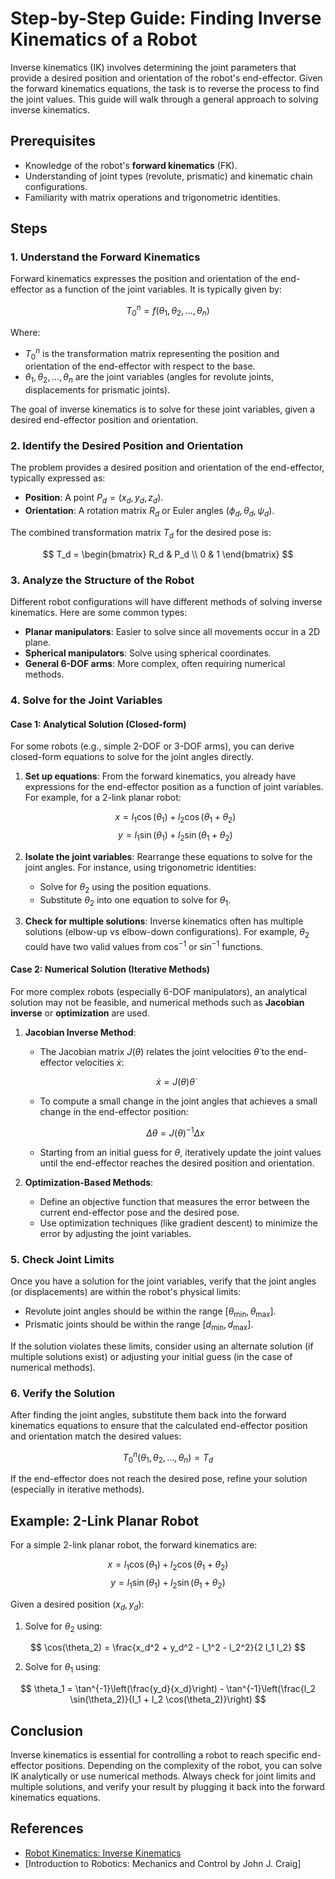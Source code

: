 # Step-by-Step Guide: Finding Inverse Kinematics of a Robot

Inverse kinematics (IK) involves determining the joint parameters that provide a desired position and orientation of the robot's end-effector. Given the forward kinematics equations, the task is to reverse the process to find the joint values. This guide will walk through a general approach to solving inverse kinematics.

## Prerequisites
- Knowledge of the robot's **forward kinematics** (FK).
- Understanding of joint types (revolute, prismatic) and kinematic chain configurations.
- Familiarity with matrix operations and trigonometric identities.

## Steps

### 1. Understand the Forward Kinematics
Forward kinematics expresses the position and orientation of the end-effector as a function of the joint variables. It is typically given by:

$$
T_0^n = f(\theta_1, \theta_2, \dots, \theta_n)
$$

Where:
- $T_0^n$ is the transformation matrix representing the position and orientation of the end-effector with respect to the base.
- $\theta_1, \theta_2, \dots, \theta_n$ are the joint variables (angles for revolute joints, displacements for prismatic joints).

The goal of inverse kinematics is to solve for these joint variables, given a desired end-effector position and orientation.

### 2. Identify the Desired Position and Orientation
The problem provides a desired position and orientation of the end-effector, typically expressed as:
- **Position**: A point $P_d = (x_d, y_d, z_d)$.
- **Orientation**: A rotation matrix $R_d$ or Euler angles $(\phi_d, \theta_d, \psi_d)$.

The combined transformation matrix $T_d$ for the desired pose is:

$$
T_d = \begin{bmatrix}
R_d & P_d \\
0 & 1
\end{bmatrix}
$$

### 3. Analyze the Structure of the Robot
Different robot configurations will have different methods of solving inverse kinematics. Here are some common types:
- **Planar manipulators**: Easier to solve since all movements occur in a 2D plane.
- **Spherical manipulators**: Solve using spherical coordinates.
- **General 6-DOF arms**: More complex, often requiring numerical methods.

### 4. Solve for the Joint Variables

#### Case 1: Analytical Solution (Closed-form)
For some robots (e.g., simple 2-DOF or 3-DOF arms), you can derive closed-form equations to solve for the joint angles directly.

1. **Set up equations**: From the forward kinematics, you already have expressions for the end-effector position as a function of joint variables. For example, for a 2-link planar robot:

   $$ 
   x = l_1 \cos(\theta_1) + l_2 \cos(\theta_1 + \theta_2)
   $$
   $$
   y = l_1 \sin(\theta_1) + l_2 \sin(\theta_1 + \theta_2)
   $$

2. **Isolate the joint variables**: Rearrange these equations to solve for the joint angles. For instance, using trigonometric identities:

   - Solve for $\theta_2$ using the position equations.
   - Substitute $\theta_2$ into one equation to solve for $\theta_1$.

3. **Check for multiple solutions**: Inverse kinematics often has multiple solutions (elbow-up vs elbow-down configurations). For example, $\theta_2$ could have two valid values from $\cos^{-1}$ or $\sin^{-1}$ functions.

#### Case 2: Numerical Solution (Iterative Methods)
For more complex robots (especially 6-DOF manipulators), an analytical solution may not be feasible, and numerical methods such as **Jacobian inverse** or **optimization** are used.

1. **Jacobian Inverse Method**:
   - The Jacobian matrix $J(\theta)$ relates the joint velocities $\dot{\theta}$ to the end-effector velocities $\dot{x}$:
   
   $$
   \dot{x} = J(\theta) \dot{\theta}
   $$
   
   - To compute a small change in the joint angles that achieves a small change in the end-effector position:
   
   $$
   \Delta \theta = J(\theta)^{-1} \Delta x
   $$
   
   - Starting from an initial guess for $\theta$, iteratively update the joint values until the end-effector reaches the desired position and orientation.

2. **Optimization-Based Methods**:
   - Define an objective function that measures the error between the current end-effector pose and the desired pose.
   - Use optimization techniques (like gradient descent) to minimize the error by adjusting the joint variables.

### 5. Check Joint Limits
Once you have a solution for the joint variables, verify that the joint angles (or displacements) are within the robot's physical limits:
- Revolute joint angles should be within the range $[\theta_{\text{min}}, \theta_{\text{max}}]$.
- Prismatic joints should be within the range $[d_{\text{min}}, d_{\text{max}}]$.

If the solution violates these limits, consider using an alternate solution (if multiple solutions exist) or adjusting your initial guess (in the case of numerical methods).

### 6. Verify the Solution
After finding the joint angles, substitute them back into the forward kinematics equations to ensure that the calculated end-effector position and orientation match the desired values:

$$
T_0^n(\theta_1, \theta_2, \dots, \theta_n) = T_d
$$

If the end-effector does not reach the desired pose, refine your solution (especially in iterative methods).

## Example: 2-Link Planar Robot
For a simple 2-link planar robot, the forward kinematics are:

$$
x = l_1 \cos(\theta_1) + l_2 \cos(\theta_1 + \theta_2)
$$
$$
y = l_1 \sin(\theta_1) + l_2 \sin(\theta_1 + \theta_2)
$$

Given a desired position $(x_d, y_d)$:
1. Solve for $\theta_2$ using:

$$
\cos(\theta_2) = \frac{x_d^2 + y_d^2 - l_1^2 - l_2^2}{2 l_1 l_2}
$$

2. Solve for $\theta_1$ using:

$$
\theta_1 = \tan^{-1}\left(\frac{y_d}{x_d}\right) - \tan^{-1}\left(\frac{l_2 \sin(\theta_2)}{l_1 + l_2 \cos(\theta_2)}\right)
$$

## Conclusion
Inverse kinematics is essential for controlling a robot to reach specific end-effector positions. Depending on the complexity of the robot, you can solve IK analytically or use numerical methods. Always check for joint limits and multiple solutions, and verify your result by plugging it back into the forward kinematics equations.

## References
- [Robot Kinematics: Inverse Kinematics](https://en.wikipedia.org/wiki/Inverse_kinematics)
- [Introduction to Robotics: Mechanics and Control by John J. Craig]
